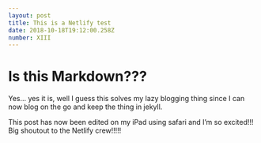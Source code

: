 ```yaml
---
layout: post
title: This is a Netlify test
date: 2018-10-18T19:12:00.258Z
number: XIII
---
```

# Is this Markdown???

Yes... yes it is, well I guess this solves my lazy blogging thing since I can now blog on the go and keep the thing in jekyll.

This post has now been edited on my iPad using safari and I’m so excited!!! Big shoutout to the Netlify crew!!!!!
